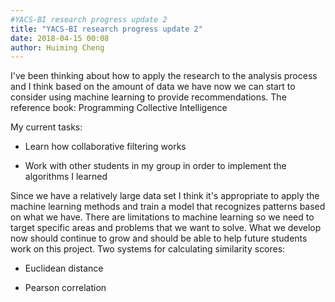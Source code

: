 ```yaml
---
#YACS-BI research progress update 2
title: "YACS-BI research progress update 2"
date: 2018-04-15 00:08
author: Huiming Cheng
---
```


I've been thinking about how to apply the research to the analysis process and I think based on the amount of data we have now we can start to consider using machine learning to provide
recommendations.
The reference book:
Programming Collective Intelligence

My current tasks:

- Learn how collaborative filtering works

- Work with other students in my group in order to implement the algorithms I learned

Since we have a relatively large data set I think it's appropriate to apply the machine learning methods and train a model that recognizes patterns based on what we have.
There are limitations to machine learning so we need to target specific areas and problems that we want to solve.
What we develop now should continue to grow and should be able to help future students work on this project.
Two systems for calculating similarity scores:

- Euclidean distance

- Pearson correlation